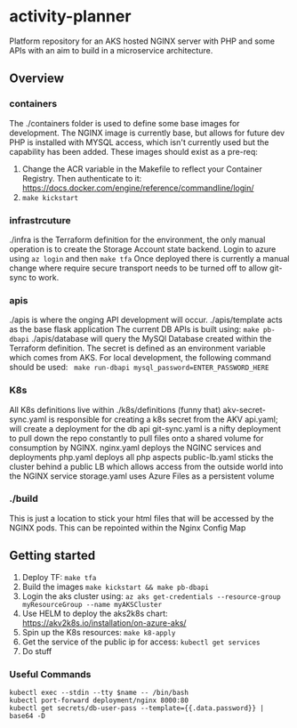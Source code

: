 # activity-planner
Platform repository for an AKS hosted NGINX server with PHP and some APIs with an aim to build in a microservice architecture.

## Overview
### containers
The ./containers folder is used to define some base images for development. The NGINX image is currently base, but allows for future dev
PHP is installed with MYSQL access, which isn't currently used but the capability has been added.
These images should exist as a pre-req:
1. Change the ACR variable in the Makefile to reflect your Container Registry. Then authenticate to it: https://docs.docker.com/engine/reference/commandline/login/
2. ``` make kickstart ```

### infrastrcuture
./infra is the Terraform definition for the environment, the only manual operation is to create the Storage Account state backend.
Login to azure using ``` az login ``` and then ``` make tfa ```
Once deployed there is currently a manual change where require secure transport needs to be turned off to allow git-sync to work. 

### apis
./apis is where the onging API development will occur. 
./apis/template acts as the base flask application
The current DB APIs is built using: ``` make pb-dbapi ```
./apis/database will query the MySQl Database created within the Terraform definition. The secret is defined as an environment variable which comes from AKS. For local development, the following command should be used:  ``` make run-dbapi mysql_password=ENTER_PASSWORD_HERE```

### K8s
All K8s definitions live within ./k8s/definitions (funny that)
akv-secret-sync.yaml is responsible for creating a k8s secret from the AKV
api.yaml; will create a deployment for the db api
git-sync.yaml is a nifty deployment to pull down the repo constantly to pull files onto a shared volume for consumption by NGINX. 
nginx.yaml deploys the NGINC services and deployments
php.yaml deploys all php aspects
public-lb.yaml sticks the cluster behind a public LB which allows access from the outside world into the NGINX service
storage.yaml uses Azure Files as a persistent volume

### ./build
This is just a location to stick your html files that will be accessed by the NGINX pods. This can be repointed within the Nginx Config Map

## Getting started
1. Deploy TF: ``` make tfa ```
2. Build the images ``` make kickstart && make pb-dbapi ```
3. Login the aks cluster using: ``` az aks get-credentials --resource-group myResourceGroup --name myAKSCluster ```
4. Use HELM to deploy the aks2k8s chart: https://akv2k8s.io/installation/on-azure-aks/
5. Spin up the K8s resources: ``` make k8-apply ```
6. Get the service of the public ip for access: ``` kubectl get services ```
7. Do stuff

### Useful Commands
``` 
kubectl exec --stdin --tty $name -- /bin/bash
kubectl port-forward deployment/nginx 8000:80
kubectl get secrets/db-user-pass --template={{.data.password}} | base64 -D
```